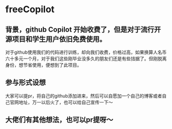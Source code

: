 # freeCopilot

## 背景，github Copilot 开始收费了，但是对于流行开源项目和学生用户依旧免费使用。

对于github使用我们的代码进行训练，却向我们收费，价格过高，如果换算人名币六十多元一个月，对于我们这些刚毕业没多久的朋友们还是有些拮据了。但刚脱离身份，想节省使用，便想到了此项目。

## 参与形式设想

大家可以提pr，将自己的github添加进来，然后可以自愿加一个自己的博客或者自己官网地址，万一以后火了，也可以给自己宣传一下～

## 大佬们有其他想法，也可以pr提呀～
